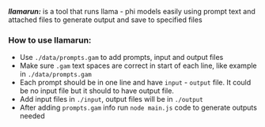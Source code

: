 ***llamarun:*** is a tool that runs llama - phi models easily using prompt text and attached files to generate output and save to specified files 

### How to use llamarun:
- Use `./data/prompts.gam` to add prompts, input and output files
- Make sure `.gam` text spaces are correct in start of each line, like example in `./data/prompts.gam`
- Each prompt should be in one line and have `input` - `output` file. It could be no input file but it should to have output file.
- Add input files in `./input`, output files will be in `./output` 
- After adding `prompts.gam` info run `node main.js` code to generate outputs needed